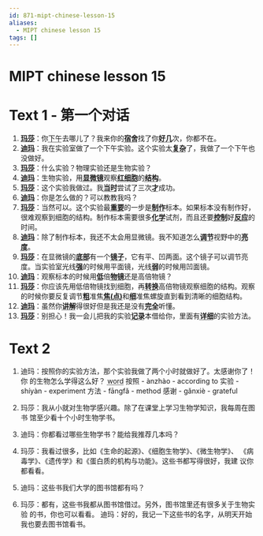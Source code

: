 ```yaml
---
id: 871-mipt-chinese-lesson-15
aliases:
  - MIPT chinese lesson 15
tags: []
---
```


# MIPT chinese lesson 15

# Text 1 - 第一个对话

1. <b><u>玛莎</u></b>：你<abbr title="xiàwǔ - вторая половина
      дня">下午</abbr>去哪儿了？我来你的<b><abbr title="sùshè -
   общежитие">宿舍</b></abbr>找了你<b><abbr title="hǎojǐ (ge) - очень
   много">好几</b></abbr>次，你都不在。
2. <b><u>迪玛</u></b>：我在实验室做了一个下午实验。这个实验太<b><abbr title="fùzá - сложный, составной, комплексный/гетерогенный">复杂</b></abbr>了，我做了一个下午也没做好。
3. <b><u>玛莎</u></b>：什么实验？物理实验还是生物实验？
4. <b><u>迪玛</u></b>：生物实验，用<b><abbr title="xiǎnwēijìng - микроскоп">显微镜</b></abbr>观察<b><abbr title="hóng - красный">红</b></abbr><b><abbr title="xìbāo - клетка (биол.)">细胞</b></abbr>的<b><abbr title="jiégòu - конструкция, структура, строение, устройство">结构</b></abbr>。
5. <b><u>玛莎</u></b>：这个实验我做过。我<b><abbr title="dāngshí - тогда, в то время (о прошлом)">当时</b></abbr>尝试了三次<b><abbr title="cái - только что; только тогда; только в этом случае">才</b></abbr>成功。
6. <b><u>迪玛</u></b>：你是怎么做的？可以教教我吗？
7. <b><u>玛莎</u></b>：当然可以。这个实验最<b><abbr title="zhòngyào - важный, значительный; существенный">重要</b></abbr>的一步是<b><abbr title="zhìzuò - вырабатывать; производить">制作</b></abbr>标本。如果标本没有制作好，很难观察到细胞的结构。制作标本需要很多<b><abbr title="huàxué - химия">化学</b></abbr>试剂，而且还要<b><abbr title="kòngzhì - держать [под контролем], контролировать">控制</b></abbr>好<b><abbr title="fǎnyìng - отклик, отзыв, реакция (в т.ч. хим.)">反应</b></abbr>的时间。
8. <b><u>迪玛</u></b>：除了制作标本，我还不太会用显微镜。我不知道怎么<b><abbr title="tiáojié - регулировать, настраивать">调节</b></abbr>视野中的<b><abbr title="liàngdù - физ. яркость; блеск, освещение">亮度</b></abbr>。
9. <b><u>玛莎</u></b>：在显微镜的<b><abbr title="dǐbù - низ; нижняя часть">底部</b></abbr>有一个<b><abbr title="jìngzi - зеркало">镜子</b></abbr>，它有平、凹两面。这个镜子可以调节亮度。当实验室光线<b><abbr title="qiáng - сильный; мощный">强</b></abbr>的时候用平面镜，光线<b><abbr title="ruò - слабый; хилый">弱</b></abbr>的时候用凹面镜。
10. <b><u>迪玛</u></b>：观察标本的时候用<b><abbr title="dī - низкий">低</b></abbr>倍<b><abbr title="wùjìng - линза объектива; объектив">物镜</b></abbr>还是高倍物镜？
11. <b><u>玛莎</u></b>：你应该先用低倍物镜找到细胞，再<b><abbr title="zhuǎnhuàn - менять, заменять, переключать, конвертировать">转换</b></abbr>高倍物镜观察细胞的结构。观察的时候你要反复调节<b><abbr title="cū - толстый / крупный (напр., о песке) / грубый">粗</b></abbr>准焦<b><abbr title="jiāo (diǎn) - фокусировка, фокус">焦(点)</b></abbr>和<b><abbr title="xì - тонкий, мелкий, детальный">细</b></abbr>准焦螺旋直到看到清晰的细胞结构。
12. <b><u>迪玛</u></b>：虽然你<b><abbr title="jiǎngjiě - разъяснять, объяснять">讲解</b></abbr>得很好但是我还是没有<b><abbr title="wánquán - полный , целый, целиком, максимально, вполне">完全</b></abbr>听懂。
13. <b><u>玛莎</u></b>：别担心！我一会儿把我的实验<b><abbr title="jìlù - записи, документ; стенограмма">记录</b></abbr>本借给你，里面有<b><abbr title="xiángxì - детально, подробно">详细</b></abbr>的实验方法。

# Text 2

1. 迪玛：按照你的实验方法，那个实验我做了两个小时就做好了。太感谢你了！你
   的生物怎么学得这么好？
   <abbr title="text in hover">word</abbr>
   按照 - ànzhào - according to
   实验 - shíyàn - experiment
   方法 - fāngfǎ - method
   感谢 - gǎnxiè - grateful

2. 玛莎：我从小就对生物学感兴趣。除了在课堂上学习生物学知识，我每周在图书
   馆至少看十个小时生物学书。
3. 迪玛：你都看过哪些生物学书？能给我推荐几本吗？
4. 玛莎：我看过很多，比如《生命的起源》、《细胞生物学》、《微生物学》、
   《病毒学》、《遗传学》和《蛋白质的机构与功能》。这些书都写得很好，我建
   议你都看看。
5. 迪玛：这些书我们大学的图书馆都有吗？
6. 玛莎：都有，这些书我都从图书馆借过。另外，图书馆里还有很多关于生物实验
   的书，你也可以看看。
   迪玛：好的，我记一下这些书的名字，从明天开始我也要去图书馆看书。
